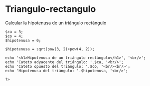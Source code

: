 # Triangulo-rectangulo
Calcular la hipotenusa de un triángulo rectángulo

<html>
<head>
    <meta charset="UTF-8">
    <meta http-equiv="X-UA-Compatible" content="IE=edge">
    <meta name="viewport" content="width=device-width, initial-scale=1.0">
    <title>Hipotenusa</title>
</head>
<body>
    <?php 

    $ca = 3;
    $co = 4;
    $hipotenusa = 0;

    $hipotenusa = sqrt(pow(3, 2)+pow(4, 2));

    echo '<h1>Hipotenusa de un triángulo rectángulo</h1>', '<br/>';
    echo 'Cateto adyacente del triángulo: '.$ca, '<br/>';
    echo 'Cateto opuesto del triángulo: '.$co, '<br/><br/>';
    echo 'Hipotenusa del triángulo: '.$hipotenusa, '<br/>';

    ?>
</body>
</html>
